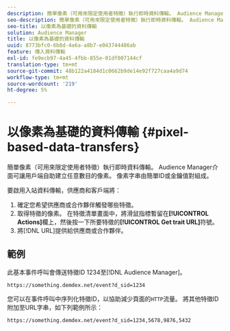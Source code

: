 ```yaml
---
description: 簡單像素（可用來限定使用者特徵）執行即時資料傳輸。 Audience Manager介面可讓用戶端自助建立任意數目的像素。 像素字串由簡單ID或金鑰值對組成。
seo-description: 簡單像素（可用來限定使用者特徵）執行即時資料傳輸。 Audience Manager介面可讓用戶端自助建立任意數目的像素。 像素字串由簡單ID或金鑰值對組成。
seo-title: 以像素為基礎的資料傳輸
solution: Audience Manager
title: 以像素為基礎的資料傳輸
uuid: 8773bfc0-6b8d-4a6a-a8b7-e043744486ab
feature: 傳入資料傳輸
exl-id: fe9ecb97-4a45-4fbb-855e-01df007144cf
translation-type: tm+mt
source-git-commit: 48b122a4184d1c0662b9de14e92f727caa4a9d74
workflow-type: tm+mt
source-wordcount: '219'
ht-degree: 5%

---
```


# 以像素為基礎的資料傳輸 {#pixel-based-data-transfers}

簡單像素（可用來限定使用者特徵）執行即時資料傳輸。 Audience Manager介面可讓用戶端自助建立任意數目的像素。 像素字串由簡單ID或金鑰值對組成。

<!-- c_rt_inbound_pixel_transfers.xml -->

要啟用入站資料傳輸，供應商和客戶端將：

1. 確定您希望供應商或合作夥伴觸發哪些特徵。
1. 取得特徵的像素。 在特徵清單畫面中，將滑鼠指標暫留在&#x200B;**[!UICONTROL Actions]**&#x200B;欄上，然後按一下所要特徵的&#x200B;**[!UICONTROL Get trait URL]**&#x200B;符號。
1. 將[!DNL URL]提供給供應商或合作夥伴。

## 範例

此基本事件呼叫會傳送特徵ID 1234至[!DNL Audience Manager]。

```
https://something.demdex.net/event?d_sid=1234
```

您可以在事件呼叫中序列化特徵ID，以協助減少頁面的`HTTP`流量。 將其他特徵ID附加至URL字串，如下列範例所示：

```
https://something.demdex.net/event?d_sid=1234,5678,9876,5432
```
